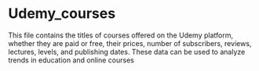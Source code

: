 # Udemy_courses
This file contains the titles of courses offered on the Udemy platform, whether they are paid or free, their prices, number of subscribers, reviews, lectures, levels, and publishing dates. These data can be used to analyze trends in education and online courses
